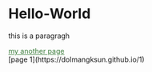 # Hello-World
<p>this is a paragragh<p>
<a style="color:rgb(64,128,64);" href="http://worldofchaos.github.io">my another page</a><br>
[page 1](https://dolmangksun.github.io/1)
